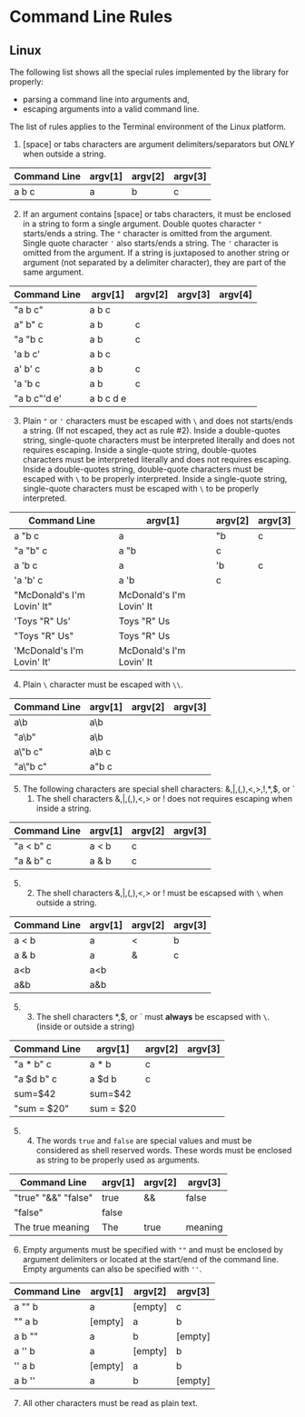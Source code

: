 # Command Line Rules #



## Linux ##

The following list shows all the special rules implemented by the library for properly:
* parsing a command line into arguments and,
* escaping arguments into a valid command line.

The list of rules applies to the Terminal environment of the Linux platform.

1. [space] or tabs characters are argument delimiters/separators but *ONLY* when outside a string.

| Command Line | argv[1] | argv[2] | argv[3] |
|--------------|---------|---------|---------|
| a b c        | a       | b       | c       |

2. If an argument contains [space] or tabs characters, it must be enclosed in a string to form a single argument.
Double quotes character `"` starts/ends a string. The `"` character is omitted from the argument.
Single quote character `'` also starts/ends a string. The `'` character is omitted from the argument.
If a string is juxtaposed to another string or argument (not separated by a delimiter character), they are part of the same argument.

| Command Line               | argv[1]    | argv[2] | argv[3] | argv[4] |
|----------------------------|------------|---------|---------|---------|
| "a b c"                    | a b c      |         |         |         |
| a" b" c                    | a b        | c       |         |         |
| "a "b c                    | a b        | c       |         |         |
| 'a b c'                    | a b c      |         |         |         |
| a' b' c                    | a b        | c       |         |         |
| 'a 'b c                    | a b        | c       |         |         |
| "a b c"'d e'               | a b c d e  |         |         |         |

3. Plain `"` or `'` characters must be escaped with `\` and does not starts/ends a string. (If not escaped, they act as rule #2).
Inside a double-quotes string, single-quote  characters must be interpreted literally and does not requires escaping.
Inside a single-quote  string, double-quotes characters must be interpreted literally and does not requires escaping.
Inside a double-quotes string, double-quote  characters must be escaped with `\` to be properly interpreted.
Inside a single-quote  string, single-quote  characters must be escaped with `\` to be properly interpreted.

| Command Line                  | argv[1]                  | argv[2] | argv[3] |
|-------------------------------|--------------------------|---------|---------|
| a \"b c                       | a                        | "b      | c       |
| "a \"b" c                     | a "b                     | c       |         |
| a \'b c                       | a                        | 'b      | c       |
| 'a \'b' c                     | a 'b                     | c       |         |
| "McDonald's I'm Lovin' It"    | McDonald's I'm Lovin' It |         |         |
| 'Toys "R" Us'                 | Toys "R" Us              |         |         |
| "Toys \"R\" Us"               | Toys "R" Us              |         |         |
| 'McDonald\'s I\'m Lovin\' It' | McDonald's I'm Lovin' It |         |         |

4. Plain `\` character must be escaped with `\\`.

| Command Line | argv[1] | argv[2] | argv[3] |
|--------------|---------|---------|---------|
| a\\b         | a\b     |         |         |
| "a\\b"       | a\b     |         |         |
| a\\"b c"     | a\b c   |         |         |
| "a\\\"b c"   | a\"b c  |         |         |

5. The following characters are special shell characters:   &,|,(,),<,>,!,*,$, or \`
    1. The shell characters &,|,(,),<,> or ! does not requires escaping when inside a string.

| Command Line | argv[1] | argv[2] | argv[3] |
|--------------|---------|---------|---------|
| "a < b" c    | a < b   | c       |         |
| "a & b" c    | a & b   | c       |         |

5. 2. The shell characters &,|,(,),<,> or ! must be escapsed with `\` when outside a string.

| Command Line | argv[1] | argv[2] | argv[3] |
|--------------|---------|---------|---------|
| a \< b       | a       | <       | b       |
| a \& b       | a       | &       | c       |
| a\<b         | a<b     |         |         |
| a\&b         | a&b     |         |         |

5. 3. The shell characters *,$, or \` must **always** be escapsed with `\`. (inside or outside a string)

| Command Line | argv[1]   | argv[2] | argv[3] |
|--------------|-----------|---------|---------|
| "a \* b" c   | a * b     | c       |         |
| "a \$d b" c  | a $d b    | c       |         |
| sum=\$42     | sum=$42   |         |         |
| "sum = \$20" | sum = $20 |         |         |

5. 4. The words `true` and `false` are special values and must be considered as shell reserved words. These words must be enclosed as string to be properly used as arguments.

| Command Line        | argv[1] | argv[2] | argv[3] |
|---------------------|---------|---------|---------|
| "true" "&&" "false" | true    | &&      | false   |
| "false"             | false   |         |         |
| The true meaning    | The     | true    | meaning |

6. Empty arguments must be specified with `""` and must be enclosed by argument delimiters or located at the start/end of the command line. Empty arguments can also be specified with `''`.

| Command Line | argv[1] | argv[2] | argv[3] |
|--------------|---------|---------|---------|
| a "" b       | a       | [empty] | c       |
| "" a b       | [empty] | a       | b       |
| a b ""       | a       | b       | [empty] |
| a '' b       | a       | [empty] | b       |
| '' a b       | [empty] | a       | b       |
| a b ''       | a       | b       | [empty] |

7. All other characters must be read as plain text.
